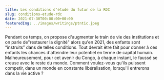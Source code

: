 ```yaml
---
title: Les conditions d'étude du futur de la RDC
slug: conditions-etude-rdc
date: 2021-07-30T00:00:00+00:00
featuredImg: ../images/writings/ptntic.jpeg
---
```


Pendant ce temps, on propose d'augmenter le train de vie des institutions et on parle de"restaurer la dignité" alors qu'en 2021, des enfants sont “instruits” dans de telles conditions. Tout devrait être fait pour donner à ces enfants les chances d'atteindre leur potentiel en terme de capital humain. Malheureusement, pour cet avenir du Congo, à chaque instant, le faussé se creuse avec le reste du monde. Comment voulez-vous qu'ils puissent competir, dans un monde en constante libéralisation, lorsqu'il entrerons dans la vie active ?
